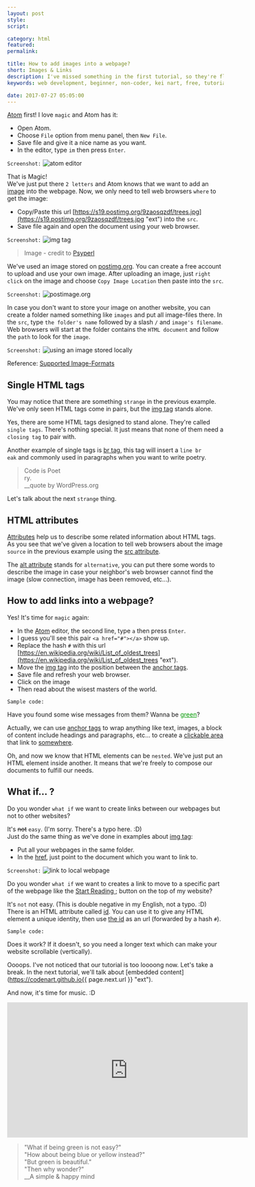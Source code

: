 ```yaml
---
layout: post
style:
script:

category: html
featured:
permalink:

title: How to add images into a webpage?
short: Images & Links
description: I've missed something in the first tutorial, so they're flying over here. <br>Adding images into a webpage, creating links. <br>And... see Atom in action.
keywords: web development, beginner, non-coder, kei nart, free, tutorial, coding, programming, code nart, html, image, link

date: 2017-07-27 05:05:00
---
```


[Atom](https://codenart.github.io/begin/#how-to-have-fun-doing-a-boring-task "ext")
first! I love `magic` and Atom has it:

- Open Atom.
- Choose `File` option from menu panel, then `New File`.
- Save file and give it a nice name as you want.
- In the editor, type `im` then press `Enter`.

`Screenshot:`
![atom editor](/images/html/2/atom.jpg)

That is Magic!  
We've just put there `2 letters` and Atom knows that we want to add an
[image](https://www.w3schools.com/tags/tag_img.asp "ext") into the webpage. Now,
we only need to tell web browsers `where` to get the image:

- Copy/Paste this url
[https://s19.postimg.org/9zaosqzdf/trees.jpg](https://s19.postimg.org/9zaosqzdf/trees.jpg "ext")
into the `src`.
- Save file again and open the document using your web browser.

`Screenshot:`
![img tag](/images/html/2/trees.jpg)
> Image - credit to [Psyperl](https://github.com/psyperl)

We've used an image stored on
[postimg.org](https://postimg.org/image/5dekkedu7/ "ext"). You can create a free
account to upload and use your own image. After uploading an image, just `right
click` on the image and choose `Copy Image Location` then paste into the `src`.

`Screenshot:`
![postimage.org](/images/html/2/postimage.jpg)

<span id="simple"></span>
In case you don't want to store your image on another website, you can create a
folder named something like `images` and put all image-files there. In the
`src`, type `the folder's name` followed by a slash `/` and `image's filename`.
Web browsers will start at the folder contains the `HTML document` and follow
the `path` to look for the `image`.

`Screenshot:`
![using an image stored locally](/images/html/2/relative.jpg)

Reference:
[Supported Image-Formats](https://developer.mozilla.org/en-US/docs/Web/HTML/Element/img#Supported_image_formats "ext")

## Single HTML tags

You may notice that there are something `strange` in the previous example. We've
only seen HTML tags come in pairs, but the
[img tag](https://www.w3schools.com/tags/tag_img.asp "ext") stands alone.

Yes, there are some HTML tags designed to stand alone. They're called `single tags`.
There's nothing special. It just means that none of them need a `closing tag` to
pair with.

Another example of single tags is
[br tag](https://www.w3schools.com/tags/tag_br.asp "ext"), this tag will insert
a `line br`  
`eak` and commonly used in paragraphs when you want to write poetry.

> Code is Poet  
> ry.  
> \_\_quote by WordPress.org

Let's talk about the next `strange` thing.

## HTML attributes

[Attributes](https://developer.mozilla.org/en-US/docs/Web/HTML/Attributes "ext")
help us to describe some related information about HTML tags. As you see that
we've given a location to tell web browsers about the image `source` in the
previous example using the [src attribute](https://www.w3schools.com/tags/att_img_src.asp "ext").

The [alt attribute](https://www.w3schools.com/tags/att_img_alt.asp "ext") stands
for `alternative`, you can put there some words to describe the image in case
your neighbor's web browser cannot find the image (slow connection, image has
been removed, etc...).

## How to add links into a webpage?

Yes! It's time for `magic` again:

- In the
[Atom](https://codenart.github.io/begin/#how-to-have-fun-doing-a-boring-task "ext")
editor, the second line, type `a` then press `Enter`.
- I guess you'll see this pair `<a href="#"></a>` show up.
- Replace the hash `#` with this url
[https://en.wikipedia.org/wiki/List_of_oldest_trees](https://en.wikipedia.org/wiki/List_of_oldest_trees "ext").
- Move the [img tag](https://www.w3schools.com/tags/tag_img.asp "ext") into the
position between the [anchor tags](https://www.w3schools.com/tags/tag_a.asp "ext").
- Save file and refresh your web browser.
- Click on the image
- Then read about the wisest masters of the world.

`Sample code:`
<script src="https://gist.github.com/codenart/52baa4b077a7d30928c7019fdf357a7e.js">
</script>

Have you found some wise messages from them? Wanna be
<a style="color: #009900" href="https://www.youtube.com/watch?v=rRZ-IxZ46ng">green</a>?

Actually, we can use [anchor tags](https://www.w3schools.com/tags/tag_a.asp "ext")
to wrap anything like text, images, a block of content include headings and
paragraphs, etc... to create a
[clickable area](https://www.youtube.com/watch?v=zsCD5XCu6CM "ext") that link to
[somewhere](https://www.youtube.com/watch?v=zsCD5XCu6CM "ext").

Oh, and now we know that HTML elements can be `nested`. We've just put an HTML
element inside another. It means that we're freely to compose our documents to
fulfill our needs.

## What if... ?

Do you wonder `what if` we want to create links between our webpages but not to
other websites?

It's ~~not~~ `easy`. (I'm sorry. There's a typo here. :D)  
Just do the same thing as we've done in examples about
[img tag](#simple "int"):

- Put all your webpages in the same folder.
- In the [href](https://www.w3schools.com/tags/att_a_href.asp), just point to
the document which you want to link to.

`Screenshot:`
![link to local webpage](/images/html/2/link.jpg)

<span id="id"></span>
Do you wonder `what if` we want to creates a link to move to a specific part of
the webpage like the
[Start Reading ;](#display "int") button
on the top of my website?

It's `not` not easy. (This is double negative in my English, not a typo. :D)  
There is an HTML attribute called
[id](https://www.w3schools.com/tags/att_id.asp "ext"). You can use it to give
any HTML element a unique identity, then use
[the id](https://www.w3schools.com/tags/att_id.asp "ext") as an url (forwarded
by a hash `#`).

`Sample code:`
<script src="https://gist.github.com/codenart/18129eafaa4f82931c6aa5fcee4ac443.js">
</script>

Does it work? If it doesn't, so you need a longer text which can make your
website scrollable (vertically).

Oooops. I've not noticed that our tutorial is too loooong now. Let's take a
break. In the next tutorial, we'll talk about
[embedded content](https://codenart.github.io{{ page.next.url }} "ext").

And now, it's time for music. :D

<div class="embed">
   <iframe width="560" height="315"
           src="https://www.youtube.com/embed/rRZ-IxZ46ng"
           frameborder="0" allowfullscreen>
   </iframe>
</div>

> "What if being green is not easy?"  
> "How about being blue or yellow instead?"  
> "But green is beautiful."  
> "Then why wonder?"  
> \_\_A simple & happy mind
